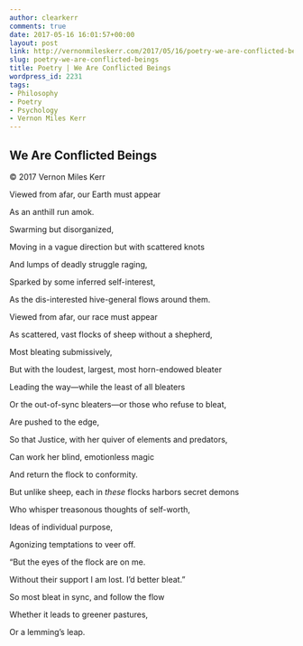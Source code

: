 ```yaml
---
author: clearkerr
comments: true
date: 2017-05-16 16:01:57+00:00
layout: post
link: http://vernonmileskerr.com/2017/05/16/poetry-we-are-conflicted-beings/
slug: poetry-we-are-conflicted-beings
title: Poetry | We Are Conflicted Beings
wordpress_id: 2231
tags:
- Philosophy
- Poetry
- Psychology
- Vernon Miles Kerr
---
```


## We Are Conflicted Beings


© 2017 Vernon Miles Kerr

Viewed from afar, our Earth must appear

As an anthill run amok.

Swarming but disorganized,

Moving in a vague direction but with scattered knots

And lumps of deadly struggle raging,

Sparked by some inferred self-interest,

As the dis-interested hive-general flows around them.

Viewed from afar, our race must appear

As scattered, vast flocks of sheep without a shepherd,

Most bleating submissively,

But with the loudest, largest, most horn-endowed bleater

Leading the way—while the least of all bleaters

Or the out-of-sync bleaters—or those who refuse to bleat,

Are pushed to the edge,

So that Justice, with her quiver of elements and predators,

Can work her blind, emotionless magic

And return the flock to conformity.

But unlike sheep, each in _these_ flocks harbors secret demons

Who whisper treasonous thoughts of self-worth,

Ideas of individual purpose,

Agonizing temptations to veer off.

“But the eyes of the flock are on me.

Without their support I am lost. I’d better bleat.”

So most bleat in sync, and follow the flow

Whether it leads to greener pastures,

Or a lemming’s leap.
